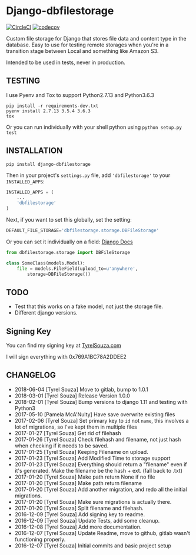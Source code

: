 # Django-dbfilestorage

[![CircleCI](https://circleci.com/gh/tyrelsouza/django-dbfilestorage.svg?style=svg)](https://circleci.com/gh/tyrelsouza/django-dbfilestorage) [![codecov](https://codecov.io/gh/tyrelsouza/django-dbfilestorage/branch/master/graph/badge.svg)](https://codecov.io/gh/tyrelsouza/django-dbfilestorage)

Custom file storage for Django that stores file data and content type in the database.
Easy to use for testing remote storages when you're in a transition stage between Local and something like Amazon S3.

Intended to be used in tests, never in production.

## TESTING

I use Pyenv and Tox to support Python2.7.13 and Python3.6.3

```
pip install -r requirements-dev.txt
pyenv install 2.7.13 3.5.4 3.6.3
tox
```

Or you can run individually with your shell python using `python setup.py test`

## INSTALLATION

```
pip install django-dbfilestorage
```

Then in your project's `settings.py` file, add `'dbfilestorage'` to your `INSTALLED_APPS`:

```python
INSTALLED_APPS = (
    ...
    'dbfilestorage'
)
```

Next, if you want to set this globally, set the setting:

```python
DEFAULT_FILE_STORAGE='dbfilestorage.storage.DBFileStorage'
```

Or you can set it individually on a field: [Django Docs](https://docs.djangoproject.com/en/1.10/ref/models/fields/#django.db.models.FileField.storage)

```python
from dbfilestorage.storage import DBFileStorage

class SomeClass(models.Model):
    file = models.FileField(upload_to=u'anywhere',
        storage=DBFileStorage())
```


## TODO

- Test that this works on a fake model, not just the storage file.
- Different django versions.

## Signing Key
You can find my signing key at [TyrelSouza.com](https://tyrelsouza.com/koken/?/pages/pgp-keys/)

I will sign everything with 0x769A1BC78A2DDEE2

## CHANGELOG

- 2018-06-04 [Tyrel Souza] Move to gitlab, bump to 1.0.1
- 2018-03-01 [Tyrel Souza] Release Version 1.0.0
- 2018-02-01 [Tyrel Souza] Bump versions to django 1.11 and testing with Python3
- 2017-05-10 [Pamela McA'Nulty] Have save overwrite existing files
- 2017-02-06 [Tyrel Souza] Set primary key to `id` not `name`, this involves a lot of migrations, so I've kept them in multiple files
- 2017-01-27 [Tyrel Souza] Get rid of filehash
- 2017-01-26 [Tyrel Souza] Check filehash and filename, not just hash when checking if it needs to be saved.
- 2017-01-25 [Tyrel Souza] Keeping Filename on upload.
- 2017-01-23 [Tyrel Souza] Add Modified Time to storage support
- 2017-01-23 [Tyrel Souza] Everything should return a "filename" even if it's generated. Make the filename be the hash + ext. (fall back to .txt)
- 2017-01-20 [Tyrel Souza] Make path return None if no file
- 2017-01-20 [Tyrel Souza] Make path return filename
- 2017-01-20 [Tyrel Souza] Add another migration, and redo all the initial migrations.
- 2017-01-20 [Tyrel Souza] Make sure migrations is actually there.
- 2017-01-20 [Tyrel Souza] Split filename and filehash.
- 2016-12-09 [Tyrel Souza] Add signing key to readme.
- 2016-12-09 [Tyrel Souza] Update Tests, add some cleanup.
- 2016-12-08 [Tyrel Souza] Add more documentation.
- 2016-12-07 [Tyrel Souza] Update Readme, move to github, gitlab wasn't functioning properly.
- 2016-12-07 [Tyrel Souza] Initial commits and basic project setup
